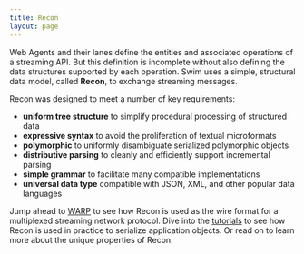 ```yaml
---
title: Recon
layout: page
---
```


Web Agents and their lanes define the entities and associated operations of a streaming API. But this definition is incomplete without also defining the data structures supported by each operation. Swim uses a simple, structural data model, called **Recon**, to exchange streaming messages.

Recon was designed to meet a number of key requirements:

- **uniform tree structure** to simplify procedural processing of structured data
- **expressive syntax** to avoid the proliferation of textual microformats
- **polymorphic** to uniformly disambiguate serialized polymorphic objects
- **distributive parsing** to cleanly and efficiently support incremental parsing
- **simple grammar** to facilitate many compatible implementations
- **universal data type** compatible with JSON, XML, and other popular data languages

Jump ahead to [WARP](/reference/warp) to see how Recon is used as the wire format for a multiplexed streaming network protocol. Dive into the [tutorials](/tutorials) to see how Recon is used in practice to serialize application objects. Or read on to learn more about the unique properties of Recon.
